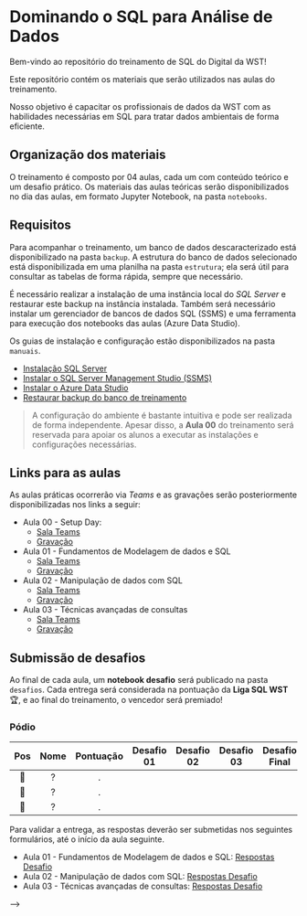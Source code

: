 # Dominando o SQL para Análise de Dados

Bem-vindo ao repositório do treinamento de SQL do Digital da WST!

Este repositório contém os materiais que serão utilizados nas aulas do treinamento.

Nosso objetivo é capacitar os  profissionais de dados da WST com as habilidades necessárias em SQL para tratar dados ambientais de forma eficiente.

## Organização dos materiais

O treinamento é composto por 04 aulas, cada um com conteúdo teórico e um desafio prático. Os materiais das aulas teóricas serão disponibilizados no dia das aulas, em formato Jupyter Notebook, na pasta `notebooks`.

## Requisitos

Para acompanhar o treinamento, um banco de dados descaracterizado está disponibilizado na pasta `backup`. A estrutura do banco de dados selecionado está disponibilizada em uma planilha na pasta `estrutura`; ela será útil para consultar as tabelas de forma rápida, sempre que necessário.

É necessário realizar a instalação de uma instância local do *SQL Server* e restaurar este backup na instância instalada. Também será necessário instalar um gerenciador de bancos de dados SQL (SSMS) e uma ferramenta para execução dos notebooks das aulas (Azure Data Studio).

Os guias de instalação e configuração estão disponibilizados na pasta `manuais`. 

- [Instalação SQL Server](./manuais/instalacao_sql_server.md)
- [Instalar o SQL Server Management Studio (SSMS)](https://learn.microsoft.com/pt-br/sql/ssms/download-sql-server-management-studio-ssms?view=sql-server-ver16)
- [Instalar o Azure Data Studio](https://go.microsoft.com/fwlink/?linkid=2247827)
- [Restaurar backup do banco de treinamento](./manuais/backup_banco_de_dados.md)

> A configuração do ambiente é bastante intuitiva e pode ser realizada de forma independente. Apesar disso, a **Aula 00** do treinamento será reservada para apoiar os alunos a executar as instalações e configurações necessárias.

## Links para as aulas

As aulas práticas ocorrerão via *Teams* e as gravações serão posteriormente disponibilizadas nos links a seguir:

- Aula 00 - Setup Day:
  - [Sala Teams](https://teams.microsoft.com/l/meetup-join/19%3ameeting_M2MzZjU4YWQtYWMzYy00OTUzLTkxMjMtMGRhZjhjN2RlZTZm%40thread.v2/0?context=%7b%22Tid%22%3a%22fea66664-4a84-4539-8269-ee79f745a3f4%22%2c%22Oid%22%3a%227ffabd54-e201-4b5d-9f0e-7f0e00104e80%22%7d)
  - [Gravação](https://waterltda-my.sharepoint.com/:v:/g/personal/lucas_fernandes_waterservicestech_com/Eces-3o1AbhBnR9N63zSu2wBKOyQLs28oXtrbjKk6iLFBA)
- Aula 01 - Fundamentos de Modelagem de dados e SQL
  - [Sala Teams](https://teams.microsoft.com/l/meetup-join/19%3ameeting_ZGI4NzQyYmEtNTgxNy00OTgyLWE5NWYtOGU5YmU3ZTk1NzVm%40thread.v2/0?context=%7b%22Tid%22%3a%22fea66664-4a84-4539-8269-ee79f745a3f4%22%2c%22Oid%22%3a%227ffabd54-e201-4b5d-9f0e-7f0e00104e80%22%7d)
  - [Gravação](https://waterltda-my.sharepoint.com/:v:/g/personal/lucas_fernandes_waterservicestech_com/ERWr1ybDgZlEqrImpshR94QB8pwQ-WED2mK1H8AtuXtr-Q)
- Aula 02 - Manipulação de dados com SQL
  - [Sala Teams](https://teams.microsoft.com/l/meetup-join/19%3ameeting_YWU0OGM5NDItZGYwMC00MjFjLTg2ZGMtNWQzMDc1YzA2M2E0%40thread.v2/0?context=%7b%22Tid%22%3a%22fea66664-4a84-4539-8269-ee79f745a3f4%22%2c%22Oid%22%3a%227ffabd54-e201-4b5d-9f0e-7f0e00104e80%22%7d)
  - [Gravação](https://waterltda-my.sharepoint.com/:v:/g/personal/thales_cosendey_waterservicestech_com/Ee6pBM02BPpElkxa2DStfyoB7SrKzRiFrZHTHIRHe1MEig)
- Aula 03 - Técnicas avançadas de consultas
  - [Sala Teams](https://teams.microsoft.com/l/meetup-join/19%3ameeting_MzRjZGJkNzItYTFmNC00YjM4LWI0NGYtMmRiOTY3MzVkZmE4%40thread.v2/0?context=%7b%22Tid%22%3a%22fea66664-4a84-4539-8269-ee79f745a3f4%22%2c%22Oid%22%3a%227ffabd54-e201-4b5d-9f0e-7f0e00104e80%22%7d)
  - [Gravação]()
<!-- - Aula 04 - Melhores práticas de SQL
  - [Sala Teams]()
  - [Gravação]() -->

## Submissão de desafios

Ao final de cada aula, um **notebook desafio** será publicado na pasta `desafios`. Cada entrega será considerada na pontuação da **Liga SQL WST** 🏆, e ao final do treinamento, o vencedor será premiado!

### Pódio

| Pos | Nome   | Pontuação | Desafio 01 | Desafio 02 | Desafio 03 | Desafio Final |
|:---:|:------:|:----------:|------------|------------|---------------|-----------|
| 🥇 |   ?    |      .     |            |            |               |           |
| 🥈 |   ?    |      .     |            |            |               |           |
| 🥉 |   ?    |      .     |            |            |               |           |

Para validar a entrega, as respostas deverão ser submetidas nos seguintes formulários, até o início da aula seguinte.

- Aula 01 - Fundamentos de Modelagem de dados e SQL: [Respostas Desafio](https://forms.office.com/Pages/ResponsePage.aspx?id=ZGam_oRKOUWCae5590Wj9FS9-n8B4l1Lnw5_DgAQToBUREtIU0ZEQ0I2RTlaWUU5M0tUMldJNFREUC4u)
- Aula 02 - Manipulação de dados com SQL: [Respostas Desafio](https://forms.office.com/Pages/ResponsePage.aspx?id=ZGam_oRKOUWCae5590Wj9FS9-n8B4l1Lnw5_DgAQToBURjQzQzkyWE1JRVNMTE5PTE1CWk9HMlpaNC4u)
- Aula 03 - Técnicas avançadas de consultas: [Respostas Desafio](https://forms.office.com/Pages/ResponsePage.aspx?id=ZGam_oRKOUWCae5590Wj9FS9-n8B4l1Lnw5_DgAQToBUNFlER0pFUFkyMTk2WTc1S1E1SVBDNEc0SS4u)
<!-- - Aula 04 - Melhores práticas de SQL: [Respostas Desafio]() --> -->
